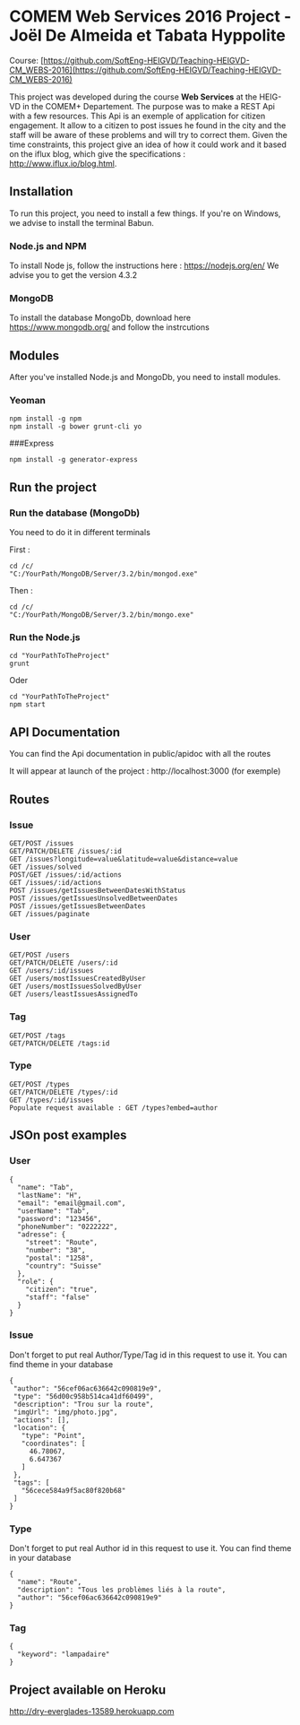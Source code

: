 # COMEM Web Services 2016 Project - Joël De Almeida et Tabata Hyppolite

Course: [https://github.com/SoftEng-HEIGVD/Teaching-HEIGVD-CM_WEBS-2016](https://github.com/SoftEng-HEIGVD/Teaching-HEIGVD-CM_WEBS-2016)

This project was developed during the course **Web Services** at the HEIG-VD in the COMEM+ Departement. The purpose was to make a REST Api with a few resources. This Api is an exemple of application for citizen engagement. It allow to a citizen to post issues he found in the city and the staff will be aware of these problems and will try to correct them. Given the time constraints, this project give an idea of how it could work and it based on the iflux blog, which give the specifications : http://www.iflux.io/blog.html.


## Installation

To run this project, you need to install a few things. If you're on Windows, we advise to install the terminal Babun.

### Node.js and NPM
To install Node js, follow the instructions here : https://nodejs.org/en/
We advise you to get the version 4.3.2

### MongoDB
To install the database MongoDb, download here https://www.mongodb.org/ and follow the instrcutions

## Modules
After you've installed Node.js and MongoDb, you need to install modules.

### Yeoman
```
npm install -g npm
npm install -g bower grunt-cli yo

```
###Express
```
npm install -g generator-express

```

## Run the project
### Run the database (MongoDb)
You need to do it in different terminals

First :
```
cd /c/
"C:/YourPath/MongoDB/Server/3.2/bin/mongod.exe"
```
Then :
```
cd /c/
"C:/YourPath/MongoDB/Server/3.2/bin/mongo.exe"

```

### Run the Node.js

```
cd "YourPathToTheProject"
grunt
```

Oder

```
cd "YourPathToTheProject"
npm start
```

## API Documentation
You can find the Api documentation in public/apidoc with all the routes

It will appear at launch of the project : http://localhost:3000 (for exemple)

## Routes

### Issue
```
GET/POST /issues
GET/PATCH/DELETE /issues/:id
GET /issues?longitude=value&latitude=value&distance=value
GET /issues/solved
POST/GET /issues/:id/actions
GET /issues/:id/actions
POST /issues/getIssuesBetweenDatesWithStatus
POST /issues/getIssuesUnsolvedBetweenDates
POST /issues/getIssuesBetweenDates
GET /issues/paginate
```

### User
```
GET/POST /users
GET/PATCH/DELETE /users/:id
GET /users/:id/issues
GET /users/mostIssuesCreatedByUser
GET /users/mostIssuesSolvedByUser
GET /users/leastIssuesAssignedTo
```

### Tag
```
GET/POST /tags
GET/PATCH/DELETE /tags:id
```

### Type
```
GET/POST /types
GET/PATCH/DELETE /types/:id
GET /types/:id/issues
Populate request available : GET /types?embed=author
```

## JSOn post examples

### User
```
{
  "name": "Tab",
  "lastName": "H",
  "email": "email@gmail.com",
  "userName": "Tab",
  "password": "123456",
  "phoneNumber": "0222222",
  "adresse": {
    "street": "Route",
    "number": "38",
    "postal": "1258",
    "country": "Suisse"
  },
  "role": {
    "citizen": "true",
    "staff": "false"
  }
}
```

### Issue
Don't forget to put real Author/Type/Tag id in this request to use it. You can find theme in your database
```
{
 "author": "56cef06ac636642c090819e9",
 "type": "56d00c958b514ca41df60499",
 "description": "Trou sur la route",
 "imgUrl": "img/photo.jpg",
 "actions": [],
 "location": {
   "type": "Point",
   "coordinates": [
     46.78067,
     6.647367
   ]
 },
 "tags": [
   "56cece584a9f5ac80f820b68"
 ]
}
```
### Type
Don't forget to put real Author id in this request to use it. You can find theme in your database

```
{
  "name": "Route",
  "description": "Tous les problèmes liés à la route",
  "author": "56cef06ac636642c090819e9"
}
```
### Tag
```
{
  "keyword": "lampadaire"
}
```

## Project available on Heroku

http://dry-everglades-13589.herokuapp.com
